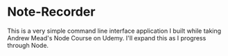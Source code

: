 # Note-Recorder
This is a very simple command line interface application I built while taking Andrew Mead's Node Course on Udemy.  I'll expand this as I progress through Node.  
